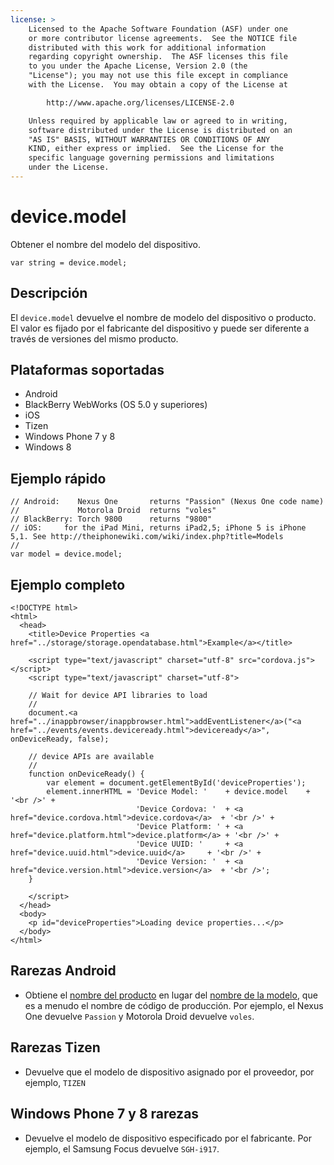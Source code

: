 ```yaml
---
license: >
    Licensed to the Apache Software Foundation (ASF) under one
    or more contributor license agreements.  See the NOTICE file
    distributed with this work for additional information
    regarding copyright ownership.  The ASF licenses this file
    to you under the Apache License, Version 2.0 (the
    "License"); you may not use this file except in compliance
    with the License.  You may obtain a copy of the License at

        http://www.apache.org/licenses/LICENSE-2.0

    Unless required by applicable law or agreed to in writing,
    software distributed under the License is distributed on an
    "AS IS" BASIS, WITHOUT WARRANTIES OR CONDITIONS OF ANY
    KIND, either express or implied.  See the License for the
    specific language governing permissions and limitations
    under the License.
---
```


# device.model

Obtener el nombre del modelo del dispositivo.

    var string = device.model;
    

## Descripción

El `device.model` devuelve el nombre de modelo del dispositivo o producto. El valor es fijado por el fabricante del dispositivo y puede ser diferente a través de versiones del mismo producto.

## Plataformas soportadas

*   Android
*   BlackBerry WebWorks (OS 5.0 y superiores)
*   iOS
*   Tizen
*   Windows Phone 7 y 8
*   Windows 8

## Ejemplo rápido

    // Android:    Nexus One       returns "Passion" (Nexus One code name)
    //             Motorola Droid  returns "voles"
    // BlackBerry: Torch 9800      returns "9800"
    // iOS:     for the iPad Mini, returns iPad2,5; iPhone 5 is iPhone 5,1. See http://theiphonewiki.com/wiki/index.php?title=Models
    //
    var model = device.model;
    

## Ejemplo completo

    <!DOCTYPE html>
    <html>
      <head>
        <title>Device Properties <a href="../storage/storage.opendatabase.html">Example</a></title>
    
        <script type="text/javascript" charset="utf-8" src="cordova.js"></script>
        <script type="text/javascript" charset="utf-8">
    
        // Wait for device API libraries to load
        //
        document.<a href="../inappbrowser/inappbrowser.html">addEventListener</a>("<a href="../events/events.deviceready.html">deviceready</a>", onDeviceReady, false);
    
        // device APIs are available
        //
        function onDeviceReady() {
            var element = document.getElementById('deviceProperties');
            element.innerHTML = 'Device Model: '    + device.model    + '<br />' +
                                'Device Cordova: '  + <a href="device.cordova.html">device.cordova</a>  + '<br />' +
                                'Device Platform: ' + <a href="device.platform.html">device.platform</a> + '<br />' +
                                'Device UUID: '     + <a href="device.uuid.html">device.uuid</a>     + '<br />' +
                                'Device Version: '  + <a href="device.version.html">device.version</a>  + '<br />';
        }
    
        </script>
      </head>
      <body>
        <p id="deviceProperties">Loading device properties...</p>
      </body>
    </html>
    

## Rarezas Android

*   Obtiene el [nombre del producto][1] en lugar del [nombre de la modelo][2], que es a menudo el nombre de código de producción. Por ejemplo, el Nexus One devuelve `Passion` y Motorola Droid devuelve `voles`.

 [1]: http://developer.android.com/reference/android/os/Build.html#PRODUCT
 [2]: http://developer.android.com/reference/android/os/Build.html#MODEL

## Rarezas Tizen

*   Devuelve que el modelo de dispositivo asignado por el proveedor, por ejemplo, `TIZEN`

## Windows Phone 7 y 8 rarezas

*   Devuelve el modelo de dispositivo especificado por el fabricante. Por ejemplo, el Samsung Focus devuelve `SGH-i917`.